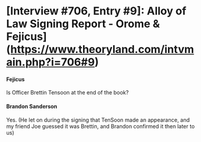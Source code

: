 # [Interview #706, Entry #9]: Alloy of Law Signing Report - Orome & Fejicus](https://www.theoryland.com/intvmain.php?i=706#9)

#### Fejicus

Is Officer Brettin Tensoon at the end of the book?

#### Brandon Sanderson

Yes. (He let on during the signing that TenSoon made an appearance, and my friend Joe guessed it was Brettin, and Brandon confirmed it then later to us)


